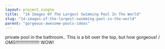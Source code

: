 ```yaml
---
layout: project_single
title:  "14 Images Of The Largest Swimming Pool In The World"
slug: "14-images-of-the-largest-swimming-pool-in-the-world"
parent: "gorgeous-awesome-pools-ideas"
---
```

private pool in the bathroom..  This is a bit over the top, but how gorgeous! / OMG!!!!!!!!!!!!!!!!!!! WOW!
